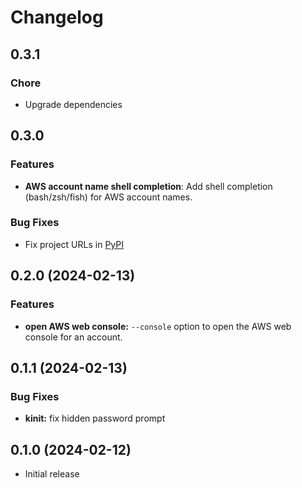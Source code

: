 # Changelog

## 0.3.1

### Chore

* Upgrade dependencies

## 0.3.0

### Features

* **AWS account name shell completion**: Add shell completion (bash/zsh/fish) for AWS account names.

### Bug Fixes

* Fix project URLs in [PyPI](https://pypi.org/project/rh-aws-saml-login/)

## 0.2.0 (2024-02-13)

### Features

* **open AWS web console:** `--console` option to open the AWS web console for an account.

## 0.1.1 (2024-02-13)

### Bug Fixes

* **kinit:** fix hidden password prompt

## 0.1.0 (2024-02-12)

* Initial release
